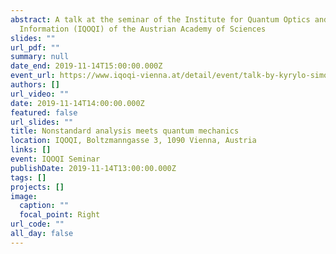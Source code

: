 ```yaml
---
abstract: A talk at the seminar of the Institute for Quantum Optics and Quantum
  Information (IQOQI) of the Austrian Academy of Sciences
slides: ""
url_pdf: ""
summary: null
date_end: 2019-11-14T15:00:00.000Z
event_url: https://www.iqoqi-vienna.at/detail/event/talk-by-kyrylo-simonov/
authors: []
url_video: ""
date: 2019-11-14T14:00:00.000Z
featured: false
url_slides: ""
title: Nonstandard analysis meets quantum mechanics
location: IQOQI, Boltzmanngasse 3, 1090 Vienna, Austria
links: []
event: IQOQI Seminar
publishDate: 2019-11-14T13:00:00.000Z
tags: []
projects: []
image:
  caption: ""
  focal_point: Right
url_code: ""
all_day: false
---
```


